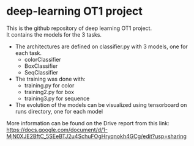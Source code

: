 # deep-learning OT1 project
This is the github repository of deep learning OT1 project. </br>
It contains the models for the 3 tasks. </br>
- The architectures are defined on classifier.py with 3 models, one for each task. </br>
  - colorClassifier</br>
  - BoxClassifier</br>
  - SeqClassifier</br>
- The training was done with:</br>
  - training.py for color</br>
  - training2.py for box</br>
  - training3.py for sequence</br>
- The evolution of the models can be visualized using tensorboard on runs directory, one for each model</br>

More information can be found on the Drive report from this link: https://docs.google.com/document/d/1-MjN0XJE2BftC_5SEeBTJ2u4SchuFOgHryqnokh4GCg/edit?usp=sharing
